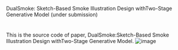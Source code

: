 DualSmoke: 
Sketch-Based Smoke Illustration Design withTwo-Stage Generative Model
(under submission)

#
This is the source code of paper, DualSmoke:Sketch-Based Smoke Illustration Design withTwo-Stage Generative Model.
![image](https://user-images.githubusercontent.com/4180028/185010140-59cfa7c7-f463-4e7e-ae46-fda8c6f51b04.png)


